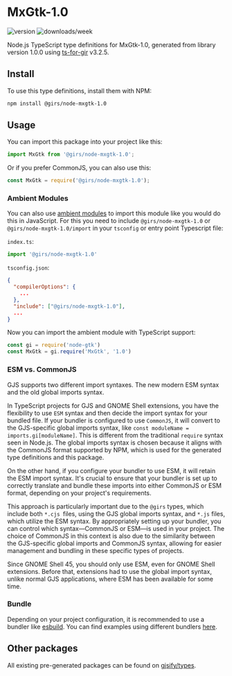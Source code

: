 
# MxGtk-1.0

![version](https://img.shields.io/npm/v/@girs/node-mxgtk-1.0)
![downloads/week](https://img.shields.io/npm/dw/@girs/node-mxgtk-1.0)


Node.js TypeScript type definitions for MxGtk-1.0, generated from library version 1.0.0 using [ts-for-gir](https://github.com/gjsify/ts-for-gir) v3.2.5.


## Install

To use this type definitions, install them with NPM:
```bash
npm install @girs/node-mxgtk-1.0
```

## Usage

You can import this package into your project like this:
```ts
import MxGtk from '@girs/node-mxgtk-1.0';
```

Or if you prefer CommonJS, you can also use this:
```ts
const MxGtk = require('@girs/node-mxgtk-1.0');
```

### Ambient Modules

You can also use [ambient modules](https://github.com/gjsify/ts-for-gir/tree/main/packages/cli#ambient-modules) to import this module like you would do this in JavaScript.
For this you need to include `@girs/node-mxgtk-1.0` or `@girs/node-mxgtk-1.0/import` in your `tsconfig` or entry point Typescript file:

`index.ts`:
```ts
import '@girs/node-mxgtk-1.0'
```

`tsconfig.json`:
```json
{
  "compilerOptions": {
    ...
  },
  "include": ["@girs/node-mxgtk-1.0"],
  ...
}
```

Now you can import the ambient module with TypeScript support: 

```ts
const gi = require('node-gtk')
const MxGtk = gi.require('MxGtk', '1.0')
```



### ESM vs. CommonJS

GJS supports two different import syntaxes. The new modern ESM syntax and the old global imports syntax.

In TypeScript projects for GJS and GNOME Shell extensions, you have the flexibility to use `ESM` syntax and then decide the import syntax for your bundled file. If your bundler is configured to use `CommonJS`, it will convert to the GJS-specific global imports syntax, like `const moduleName = imports.gi[moduleName]`. This is different from the traditional `require` syntax seen in Node.js. The global imports syntax is chosen because it aligns with the CommonJS format supported by NPM, which is used for the generated type definitions and this package.

On the other hand, if you configure your bundler to use ESM, it will retain the ESM import syntax. It's crucial to ensure that your bundler is set up to correctly translate and bundle these imports into either CommonJS or ESM format, depending on your project's requirements.

This approach is particularly important due to the `@girs` types, which include both `*.cjs `files, using the GJS global imports syntax, and `*.js` files, which utilize the ESM syntax. By appropriately setting up your bundler, you can control which syntax—CommonJS or ESM—is used in your project. The choice of CommonJS in this context is also due to the similarity between the GJS-specific global imports and CommonJS syntax, allowing for easier management and bundling in these specific types of projects.

Since GNOME Shell 45, you should only use ESM, even for GNOME Shell extensions. Before that, extensions had to use the global import syntax, unlike normal GJS applications, where ESM has been available for some time.

### Bundle

Depending on your project configuration, it is recommended to use a bundler like [esbuild](https://esbuild.github.io/). You can find examples using different bundlers [here](https://github.com/gjsify/ts-for-gir/tree/main/examples).

## Other packages

All existing pre-generated packages can be found on [gjsify/types](https://github.com/gjsify/types).

